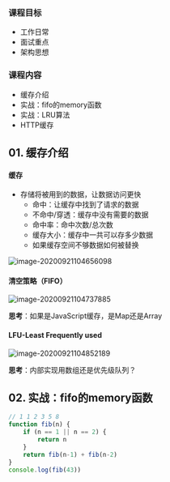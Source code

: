 ### 课程目标

+ 工作日常
+ 面试重点
+ 架构思想



### 课程内容

+ 缓存介绍
+ 实战：fifo的memory函数
+ 实战：LRU算法
+ HTTP缓存



## 01. 缓存介绍



#### 缓存

+ 存储将被用到的数据，让数据访问更快
  + 命中：让缓存中找到了请求的数据
  + 不命中/穿透：缓存中没有需要的数据
  + 命中率：命中次数/总次数
  + 缓存大小：缓存中一共可以存多少数据
  + 如果缓存空间不够数据如何被替换

![image-20200921104656098](C:\Users\Admin\AppData\Roaming\Typora\typora-user-images\image-20200921104656098.png)



#### 清空策略（FIFO）

![image-20200921104737885](C:\Users\Admin\AppData\Roaming\Typora\typora-user-images\image-20200921104737885.png)

**思考**：如果是JavaScript缓存，是Map还是Array



#### LFU-Least Frequently used

![image-20200921104852189](C:\Users\Admin\AppData\Roaming\Typora\typora-user-images\image-20200921104852189.png)

**思考**：内部实现用数组还是优先级队列？



## 02. 实战：fifo的memory函数

```js
// 1 1 2 3 5 8
function fib(n) {
    if (n == 1 || n == 2) {
        return n
    }
    return fib(n-1) + fib(n-2)
}
console.log(fib(43))
```

